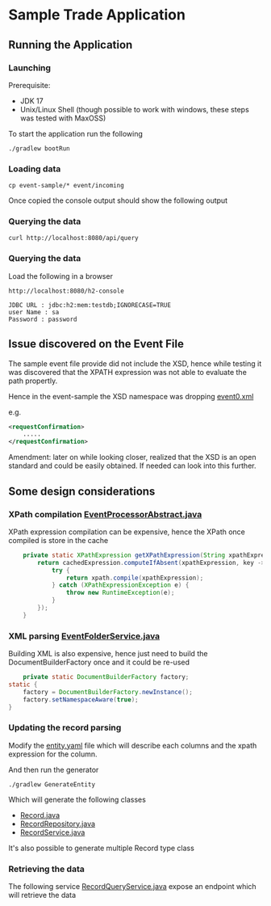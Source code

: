# Sample Trade Application

## Running the Application
### Launching
Prerequisite:
- JDK 17
- Unix/Linux Shell (though possible to work with windows, these steps was tested with MaxOSS)

To start the application run the following
```shell
./gradlew bootRun
```

### Loading data
```shell
cp event-sample/* event/incoming
```

Once copied the console output should show the following output


### Querying the data
```shell
curl http://localhost:8080/api/query
```

### Querying the data

Load the following in a browser
```text
http://localhost:8080/h2-console

JDBC URL : jdbc:h2:mem:testdb;IGNORECASE=TRUE
user Name : sa
Password : password
```

## Issue discovered on the Event File
The sample event file provide did not include the XSD, hence while testing it was discovered that the XPATH expression was not able to evaluate the path propertly.

Hence in the event-sample the XSD namespace was dropping
[event0.xml](event-sample%2Fevent0.xml)

e.g.
```xml
<requestConfirmation>
    .....
</requestConfirmation>
```

Amendment: later on while looking closer, realized that the XSD is an open standard and could be easily obtained.  If needed can look into this further.


## Some design considerations

### XPath compilation [EventProcessorAbstract.java](src%2Fmain%2Fjava%2Fcom%2Fexample%2Fservice%2FEventProcessorAbstract.java)

XPath expression compilation can be expensive, hence the XPath once compiled is store in the cache 
```java
    private static XPathExpression getXPathExpression(String xpathExpression) {
        return cachedExpression.computeIfAbsent(xpathExpression, key -> {
            try {
                return xpath.compile(xpathExpression);
            } catch (XPathExpressionException e) {
                throw new RuntimeException(e);
            }
        });
    }
```

### XML parsing [EventFolderService.java](src%2Fmain%2Fjava%2Fcom%2Fexample%2Fservice%2FEventFolderService.java)

Building XML is also expensive, hence just need to build the DocumentBuilderFactory once and it could be re-used 
```java
    private static DocumentBuilderFactory factory;
static {
    factory = DocumentBuilderFactory.newInstance();
    factory.setNamespaceAware(true);
}
```

### Updating the record parsing

Modify the [entity.yaml](src%2Fmain%2Fresources%2Fentity.yaml) file which will describe each columns and the xpath expression for the column.

And then run the generator

```shell
./gradlew GenerateEntity
```

Which will generate the following classes
- [Record.java](src%2Fmain%2Fjava%2Fcom%2Fexample%2Fentity%2FRecord.java)
- [RecordRepository.java](src%2Fmain%2Fjava%2Fcom%2Fexample%2Frepository%2FRecordRepository.java)
- [RecordService.java](src%2Fmain%2Fjava%2Fcom%2Fexample%2Fservice%2FRecordService.java)

It's also possible to generate multiple Record type class

### Retrieving the data
The following service 
[RecordQueryService.java](src%2Fmain%2Fjava%2Fcom%2Fexample%2Fservice%2FRecordQueryService.java)
expose an endpoint which will retrieve the data